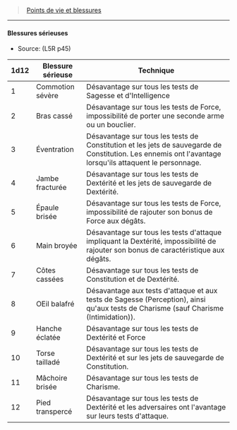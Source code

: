 ﻿---
!GenericItem
Name: Blessures sérieuses
Source: (L5R p45)
Id: l5r_hitpoints_hd.md#blessures-sérieuses
ParentLink: l5r_hitpoints_hd.md#points-de-vie-et-blessures
ParentName: Points de vie et blessures
NameLevel: 4
Attributes:
  Name: Blessures sérieuses
  Markdown: >+
    #### <!--Name-->Blessures sérieuses<!--/Name-->


    - Source: <!--Source-->(L5R p45)<!--/Source-->


    |1d12|Blessure sérieuse|Technique|

    |---|---|---|

    |1|Commotion sévère|Désavantage sur tous les tests de Sagesse et d'Intelligence|

    |2|Bras cassé|Désavantage sur tous les tests de Force, impossibilité de porter une seconde arme ou <!--br-->un bouclier.|

    |3|Éventration|Désavantage sur tous les tests de Constitution et les jets de sauvegarde de <!--br-->Constitution. Les ennemis ont l'avantage lorsqu'ils attaquent le personnage.|

    |4|Jambe fracturée|Désavantage sur tous les tests de Dextérité et les jets de sauvegarde de Dextérité.|

    |5|Épaule brisée|Désavantage sur tous les tests de Force, impossibilité de rajouter son bonus de Force <!--br-->aux dégâts.|

    |6|Main broyée|Désavantage sur tous les tests d'attaque impliquant la Dextérité, impossibilité de <!--br-->rajouter son bonus de caractéristique aux dégâts.|

    |7|Côtes cassées|Désavantage sur tous les tests de Constitution et de Dextérité.|

    |8|OEil balafré|Désavantage aux tests d'attaque et aux tests de Sagesse (Perception), ainsi qu'aux <!--br-->tests de Charisme (sauf Charisme (Intimidation)).|

    |9|Hanche éclatée|Désavantage sur tous les tests de Dextérité et Force|

    |10|Torse tailladé|Désavantage sur tous les tests de Dextérité et sur les jets de sauvegarde de <!--br-->Constitution.|

    |11|Mâchoire brisée|Désavantage sur tous les tests de Charisme.|

    |12|Pied transpercé|Désavantage sur tous les tests de Dextérité et les adversaires ont l'avantage sur leurs <!--br-->tests d'attaque.|

  Source: (L5R p45)
AttributesDictionary: >+
  Name: Blessures sérieuses

  Markdown: >+

    #### <!--Name-->Blessures sérieuses<!--/Name-->





    - Source: <!--Source-->(L5R p45)<!--/Source-->





    |1d12|Blessure sérieuse|Technique|



    |---|---|---|



    |1|Commotion sévère|Désavantage sur tous les tests de Sagesse et d'Intelligence|



    |2|Bras cassé|Désavantage sur tous les tests de Force, impossibilité de porter une seconde arme ou <!--br-->un bouclier.|



    |3|Éventration|Désavantage sur tous les tests de Constitution et les jets de sauvegarde de <!--br-->Constitution. Les ennemis ont l'avantage lorsqu'ils attaquent le personnage.|



    |4|Jambe fracturée|Désavantage sur tous les tests de Dextérité et les jets de sauvegarde de Dextérité.|



    |5|Épaule brisée|Désavantage sur tous les tests de Force, impossibilité de rajouter son bonus de Force <!--br-->aux dégâts.|



    |6|Main broyée|Désavantage sur tous les tests d'attaque impliquant la Dextérité, impossibilité de <!--br-->rajouter son bonus de caractéristique aux dégâts.|



    |7|Côtes cassées|Désavantage sur tous les tests de Constitution et de Dextérité.|



    |8|OEil balafré|Désavantage aux tests d'attaque et aux tests de Sagesse (Perception), ainsi qu'aux <!--br-->tests de Charisme (sauf Charisme (Intimidation)).|



    |9|Hanche éclatée|Désavantage sur tous les tests de Dextérité et Force|



    |10|Torse tailladé|Désavantage sur tous les tests de Dextérité et sur les jets de sauvegarde de <!--br-->Constitution.|



    |11|Mâchoire brisée|Désavantage sur tous les tests de Charisme.|



    |12|Pied transpercé|Désavantage sur tous les tests de Dextérité et les adversaires ont l'avantage sur leurs <!--br-->tests d'attaque.|



  Source: (L5R p45)

---
> [Points de vie et blessures](hd_l5r_hitpoints.md)

---

#### Blessures sérieuses

- Source: (L5R p45)

|1d12|Blessure sérieuse|Technique|
|---|---|---|
|1|Commotion sévère|Désavantage sur tous les tests de Sagesse et d'Intelligence|
|2|Bras cassé|Désavantage sur tous les tests de Force, impossibilité de porter une seconde arme ou un bouclier.|
|3|Éventration|Désavantage sur tous les tests de Constitution et les jets de sauvegarde de Constitution. Les ennemis ont l'avantage lorsqu'ils attaquent le personnage.|
|4|Jambe fracturée|Désavantage sur tous les tests de Dextérité et les jets de sauvegarde de Dextérité.|
|5|Épaule brisée|Désavantage sur tous les tests de Force, impossibilité de rajouter son bonus de Force aux dégâts.|
|6|Main broyée|Désavantage sur tous les tests d'attaque impliquant la Dextérité, impossibilité de rajouter son bonus de caractéristique aux dégâts.|
|7|Côtes cassées|Désavantage sur tous les tests de Constitution et de Dextérité.|
|8|OEil balafré|Désavantage aux tests d'attaque et aux tests de Sagesse (Perception), ainsi qu'aux tests de Charisme (sauf Charisme (Intimidation)).|
|9|Hanche éclatée|Désavantage sur tous les tests de Dextérité et Force|
|10|Torse tailladé|Désavantage sur tous les tests de Dextérité et sur les jets de sauvegarde de Constitution.|
|11|Mâchoire brisée|Désavantage sur tous les tests de Charisme.|
|12|Pied transpercé|Désavantage sur tous les tests de Dextérité et les adversaires ont l'avantage sur leurs tests d'attaque.|


